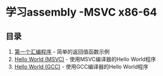 # 学习assembly -MSVC x86-64
## 目录

1. [第一个汇编程序](01-first/README.md) - 简单的返回值函数示例
2. [Hello World (MSVC)](02-hollo-world/README.md) - 使用MSVC编译器的Hello World程序
3. [Hello World (GCC)](03-gcc-hello-world/README.md) - 使用GCC编译器的Hello World程序
